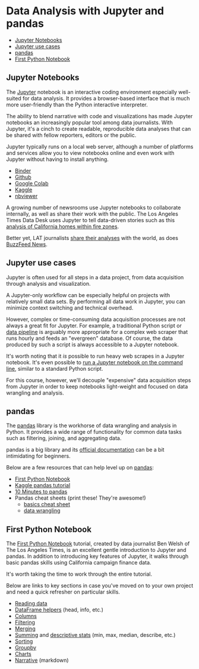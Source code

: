 #  Data Analysis with Jupyter and pandas

- [Jupyter Notebooks](#jupyter-notebooks)
- [Jupyter use cases](#jupyter-use-cases)
- [pandas](#pandas)
- [First Python Notebook](#first-python-notebook)

## Jupyter Notebooks 

The [Jupyter](https://jupyter.org/) notebook is an interactive coding environment especially well-suited for data analysis. It provides a browser-based interface that is much more user-friendly than the Python interactive interpreter.

The ability to blend narrative with code and visualizations has made Jupyter notebooks an increasingly popular tool among data journalists. With Jupyter, it's a cinch to create readable, reproducible data analyses that can be shared with fellow reporters, editors or the public.

Jupyter typically runs on a local web server, although a number of platforms and services allow you to view notebooks online and even work with Jupyter without having to install anything.

* [Binder](https://mybinder.org/)
* [Github](https://help.github.com/en/github/managing-files-in-a-repository/working-with-jupyter-notebook-files-on-github)
* [Google Colab](https://colab.research.google.com/)
* [Kaggle](https://www.kaggle.com/docs/kernels#notebooks)
* [nbviewer](https://nbviewer.jupyter.org/)


A growing number of newsrooms use Jupyter notebooks to collaborate internally, as well as share their work with the public. The Los Angeles Times Data Desk uses Jupyter to tell data-driven stories such as this [analysis of California homes within fire zones][].

Better yet, LAT journalists [share their analyses](https://github.com/datadesk/notebooks) with the world, as does [BuzzFeed News](https://github.com/BuzzFeedNews?language=jupyter+notebook).

[analysis of California homes within fire zones]: https://www.latimes.com/projects/la-me-california-buildings-in-fire-zones/

## Jupyter use cases

Jupyter is often used for all steps in a data project, from data acquisition through analysis and visualization.

A Jupyter-only workflow can be especially helpful on projects with relatively small data sets. By performing all data work in Jupyter, you can minimize context switching and technical overhead.

However, complex or time-consuming data acquisition processes are not always a great fit for Jupyter. For example, a traditional Python script or [data pipeline](data_pipelines_with_modules.md) is arguably more appropriate for a complex web scraper that runs hourly and feeds an "evergreen" database. Of course, the data produced by such a script is always accessible to a Jupyter notebook.

It's worth noting that it *is* possible to run heavy web scrapes in a Jupyter notebook. It's even possible to [run a Jupyter notebook on the command line](https://nbconvert.readthedocs.io/en/latest/usage.html#convert-notebook), similar to a standard Python script.

For this course, however, we'll decouple "expensive" data acquisition steps from Jupyter in order to keep notebooks light-weight and focused on data wrangling and analysis.

## pandas

The [pandas][] library is the workhorse of data wrangling and analysis in Python. It provides a wide range of functionality for common data tasks such as filtering, joining, and aggregating data.

pandas is a big library and its [official documentation](https://pandas.pydata.org/pandas-docs/stable/user_guide/index.html#user-guide) can be a bit intimidating for beginners.

Below are a few resources that can help level up on [pandas][]:

- [First Python Notebook](#first-python-notebook)
- [Kaggle pandas tutorial](https://www.kaggle.com/learn/pandas)
- [10 Minutes to pandas](http://pandas.pydata.org/pandas-docs/stable/getting_started/10min.html)
- Pandas cheat sheets (print these\! They're awesome\!)
   -  [basics cheat sheet](https://s3.amazonaws.com/assets.datacamp.com/blog_assets/PandasPythonForDataScience.pdf)
    -  [data wrangling](https://github.com/pandas-dev/pandas/blob/master/doc/cheatsheet/Pandas_Cheat_Sheet.pdf)

## First Python Notebook

The [First Python Notebook](http://www.firstpythonnotebook.org/) tutorial, created by data journalist Ben Welsh of The Los Angeles Times, is an excellent gentle introduction to Jupyter and pandas. In addition to introducing key features of Jupyter, it walks through basic pandas skills using California campaign finance data.

It's worth taking the time to work through the entire tutorial.

Below are links to key sections in case you've moved on to your own project and need a quick refresher on particular skills.

  - [Reading data](http://www.firstpythonnotebook.org/dataframe/index.html#creating-a-dataframe)
  - [DataFrame helpers](http://www.firstpythonnotebook.org/dataframe/index.html) (head, info, etc.)
  - [Columns](http://www.firstpythonnotebook.org/value_counts/index.html#)
  - [Filtering](http://www.firstpythonnotebook.org/filter/index.html)
  - [Merging](http://www.firstpythonnotebook.org/merge/index.html)
  -  [Summing](http://www.firstpythonnotebook.org/totals/index.html) and [descriptive
     stats](http://www.firstpythonnotebook.org/pandas/index.html#conduct-a-simple-data-analysis)
     (min, max, median, describe, etc.)
  - [Sorting](http://www.firstpythonnotebook.org/sort_values/index.html)
  - [Groupby](http://www.firstpythonnotebook.org/groupby/index.html)
  - [Charts](http://www.firstpythonnotebook.org/charts/index.html)
  - [Narrative](http://www.firstpythonnotebook.org/markdown/index.html)
    (markdown)


[pandas]: https://pandas.pydata.org/pandas-docs/stable/user_guide/index.html#user-guide


